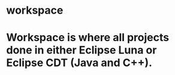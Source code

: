 # workspace
# Workspace is where all projects done in either Eclipse Luna or Eclipse CDT (Java and C++).

